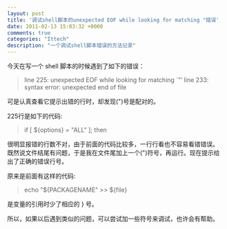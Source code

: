 ```yaml
---
layout: post
title: '调试shell脚本的unexpected EOF while looking for matching "错误'
date: 2011-02-13 15:03:32 +0000
comments: true
categories: "Ittech"
description: "一个调试shell脚本错误的方法记录"
---
```


今天在写一个 shell 脚本的时候遇到了如下的错误：
> line 225: unexpected EOF while looking for matching `”‘
> line 233: syntax error: unexpected end of file

可是认真查看它提示出错的行时，却发现(")号是配对的。
<!-- more -->

225行是如下的代码:
> if [ ${options} = "ALL" ]; then

很明显报错的行数不对，由于前面的代码比较多，一行行看也不容易看错错误。
既然说文件结尾有问题，于是我在文件尾加上一个(")符号，再运行。现在提示给出了正确的错误行号。

原来是前面有这样的代码:
> echo "${PACKAGENAME" >> ${file}

是变量的引用时少了相应的 } 号。

所以，如果以后遇到类似的问题，可以尝试加一些符号来调试，也许会有帮助。
